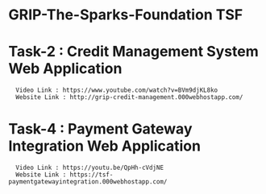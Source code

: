# GRIP-The-Sparks-Foundation TSF

# Task-2 : Credit Management System Web Application
      Video Link : https://www.youtube.com/watch?v=BVm9djKL8ko
      Website Link : http://grip-credit-management.000webhostapp.com/

# Task-4 : Payment Gateway Integration Web Application
      Video Link : https://youtu.be/QpHh-cVdjNE
      Website Link : https://tsf-paymentgatewayintegration.000webhostapp.com/
